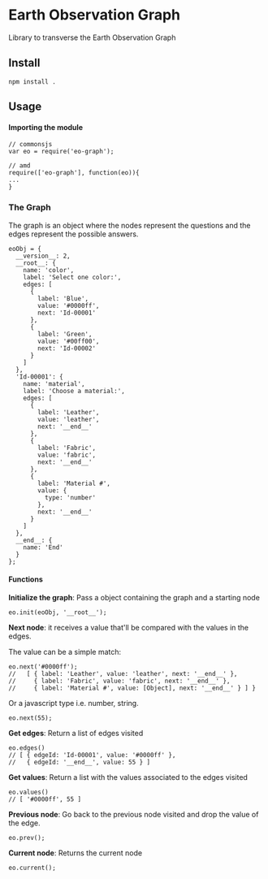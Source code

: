 Earth Observation Graph
=======================

Library to transverse the Earth Observation Graph


## Install


``` npm install . ```


## Usage

#### Importing the module

```
// commonsjs
var eo = require('eo-graph');

// amd
require(['eo-graph'], function(eo)){
...
}

```
### The Graph

The graph is an object where the nodes represent the questions and the edges represent the possible answers.

```
eoObj = {
  __version__: 2,
  __root__: {
    name: 'color',
    label: 'Select one color:',
    edges: [
      {
        label: 'Blue',
        value: '#0000ff',
        next: 'Id-00001'
      },
      {
        label: 'Green',
        value: '#00ff00',
        next: 'Id-00002'
      }
    ]
  },
  'Id-00001': {
    name: 'material',
    label: 'Choose a material:',
    edges: [
      {
        label: 'Leather',
        value: 'leather',
        next: '__end__'
      },
      {
        label: 'Fabric',
        value: 'fabric',
        next: '__end__'
      },
      {
        label: 'Material #',
        value: {
          type: 'number'
        },
        next: '__end__'
      }
    ]
  },
  __end__: {
    name: 'End'
  }
};
```



#### Functions

**Initialize the graph**: Pass a object containing the graph and a starting node

```
eo.init(eoObj, '__root__');
```

**Next node**: it receives a value that'll be compared with the values in the edges.

The value can be a simple match:

```
eo.next('#0000ff');
//   [ { label: 'Leather', value: 'leather', next: '__end__' },
//     { label: 'Fabric', value: 'fabric', next: '__end__' },
//     { label: 'Material #', value: [Object], next: '__end__' } ] }
```

Or a javascript type i.e. number, string.

```
eo.next(55);

```

**Get edges**: Return a list of edges visited

```
eo.edges()
// [ { edgeId: 'Id-00001', value: '#0000ff' },
//   { edgeId: '__end__', value: 55 } ]

```

**Get values**: Return a list with the values associated to the edges visited

```
eo.values()
// [ '#0000ff', 55 ]
```

**Previous node**: Go back to the previous node visited and drop the value of the edge.

```
eo.prev();
```


**Current node**: Returns the current node

```
eo.current();

```

